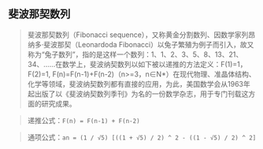 ## 斐波那契数列

> 斐波那契数列（Fibonacci sequence），又称黄金分割数列、因数学家列昂纳多·斐波那契（Leonardoda Fibonacci）以兔子繁殖为例子而引入，故又称为“兔子数列”，指的是这样一个数列：1、1、2、3、5、8、13、21、34、……在数学上，斐波纳契数列以如下被以递推的方法定义：F(1)=1，F(2)=1, F(n)=F(n-1)+F(n-2)（n>=3，n∈N*）在现代物理、准晶体结构、化学等领域，斐波纳契数列都有直接的应用，为此，美国数学会从1963年起出版了以《斐波纳契数列季刊》为名的一份数学杂志，用于专门刊载这方面的研究成果。

> 递推公式：`F(n) = F(n-1) + F(n-2)`

> 通项公式：`an = (1 / √5) [((1 + √5) / 2) ^ 2 - ((1 - √5) / 2) ^ 2]`
